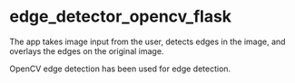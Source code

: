 # edge_detector_opencv_flask

The app takes image input from the user, detects edges in the image, and overlays the edges on the original image.

OpenCV edge detection has been used for edge detection.
